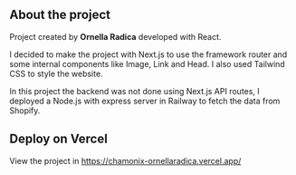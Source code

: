 ## About the project

Project created by **Ornella Radica** developed with React.

I decided to make the project with Next.js to use the framework router and some internal components like Image, Link and Head. I also used Tailwind CSS to style the website.

In this project the backend was not done using Next.js API routes, I deployed a Node.js with express server in Railway to fetch the data from Shopify.

## Deploy on Vercel

View the project in https://chamonix-ornellaradica.vercel.app/
